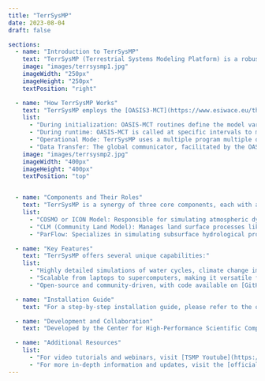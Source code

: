 ```yaml
---
title: "TerrSysMP"
date: 2023-08-04
draft: false

sections:  
  - name: "Introduction to TerrSysMP"
    text: "TerrSysMP (Terrestrial Systems Modeling Platform) is a robust, open-source framework designed for simulating complex interactions between the atmosphere, land surface, and subsurface. It integrates the COSMO or ICON atmospheric models, the Community Land Model (CLM), and the ParFlow model for a holistic view of environmental dynamics, particularly in the hydrological cycle."
    image: "images/terrsysmp1.jpg"
    imageWidth: "250px"
    imageHeight: "250px"
    textPosition: "right"

  - name: "How TerrSysMP Works"
    text: "TerrSysMP employs the [OASIS3-MCT](https://www.esiwace.eu/the-project/past-phases/esiwace2-1/software-support/sup_OASIS) coupler, a pivotal software layer that manages the exchange of information between its component models. This ensures a seamless and accurate simulation of the entire subsurface-land-atmosphere system, capturing intricate interactions and feedbacks."
    list:
      - "During initialization: OASIS-MCT routines define the model variables for exchange and establish parallel communication between the coupled models."
      - "During runtime: OASIS-MCT is called at specific intervals to manage data exchange, supporting interpolation and scaling operations for the variables."
      - "Operational Mode: TerrSysMP uses a multiple program multiple data (MPMD) approach, where different program executables run independently in the same parallel environment, sharing a global communicator."
      - "Data Transfer: The global communicator, facilitated by the OASIS3-MCT library, ensures smooth data transfer between component models."
    image: "images/terrsysmp2.jpg"
    imageWidth: "400px"
    imageHeight: "400px"
    textPosition: "top"


  - name: "Components and Their Roles"
    text: "TerrSysMP is a synergy of three core components, each with a specialized role:"
    list:
      - "COSMO or ICON Model: Responsible for simulating atmospheric dynamics, including weather and climate."
      - "CLM (Community Land Model): Manages land surface processes like soil moisture, vegetation interactions, and energy balance."
      - "ParFlow: Specializes in simulating subsurface hydrological processes, including groundwater flow and solute transport."

  - name: "Key Features"
    text: "TerrSysMP offers several unique capabilities:"
    list:
      - "Highly detailed simulations of water cycles, climate change impacts, and land-atmosphere interactions."
      - "Scalable from laptops to supercomputers, making it versatile for various research needs."
      - "Open-source and community-driven, with code available on [GitHub](https://github.com/HPSCTerrSys/TSMP)."

  - name: "Installation Guide"
    text: "For a step-by-step installation guide, please refer to the official [TerrSysMP site](https://www.terrsysmp.org/). The platform is designed to be compatible with various computing environments, from personal laptops to high-performance computing clusters."

  - name: "Development and Collaboration"
    text: "Developed by the Center for High-Performance Scientific Computing in Terrestrial Systems [HPSC-TerrSys](https://www.hpsc-terrsys.de/), TerrSysMP is a collaborative effort involving multiple universities and research centers primarily based in Germany."

  - name: "Additional Resources"
    list:
      - "For video tutorials and webinars, visit [TSMP Youtube](https://www.youtube.com/@hpscterrsys1962)."
      - "For more in-depth information and updates, visit the [official site](https://www.terrsysmp.org/)."
---
```

